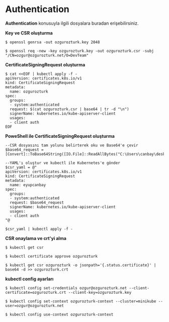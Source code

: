 # Authentication
**Authentication** konusuyla ilgili dosyalara buradan erişebilirsiniz.



**Key ve CSR oluşturma**
```
$ openssl genrsa -out ozgurozturk.key 2048 

$ openssl req -new -key ozgurozturk.key -out ozgurozturk.csr -subj "/CN=ozgur@ozgurozturk.net/O=DevTeam"
```

**CertificateSigningRequest oluşturma**

```
$ cat <<EOF | kubectl apply -f -
apiVersion: certificates.k8s.io/v1
kind: CertificateSigningRequest
metadata:
  name: ozgurozturk
spec:
  groups:
  - system:authenticated
  request: $(cat ozgurozturk.csr | base64 | tr -d "\n")
  signerName: kubernetes.io/kube-apiserver-client
  usages:
  - client auth
EOF
```


**PoweShell ile CertificateSigningRequest oluşturma**

```
--CSR dosyasını tam yolunu belirterek oku ve Base64'e çevir
$base64_request = [Convert]::ToBase64String([IO.File]::ReadAllBytes("C:\Users\canbay\desktop\k8s\authetication\minikubecrt\eyupcanbay.csr"))

--YAML'ı oluştur ve kubectl ile Kubernetes'e gönder
$csr_yaml = @"
apiVersion: certificates.k8s.io/v1
kind: CertificateSigningRequest
metadata:
  name: eyupcanbay
spec:
  groups:
  - system:authenticated
  request: $base64_request
  signerName: kubernetes.io/kube-apiserver-client
  usages:
  - client auth
"@

$csr_yaml | kubectl apply -f -
```

**CSR onaylama ve crt'yi alma**

```
$ kubectl get csr

$ kubectl certificate approve ozgurozturk

$ kubectl get csr ozgurozturk -o jsonpath='{.status.certificate}' | base64 -d >> ozgurozturk.crt 
```

**kubectl config ayarları**

```
$ kubectl config set-credentials ozgur@ozgurozturk.net --client-certificate=ozgurozturk.crt --client-key=ozgurozturk.key

$ kubectl config set-context ozgurozturk-context --cluster=minikube --user=ozgur@ozgurozturk.net

$ kubectl config use-context ozgurozturk-context
```